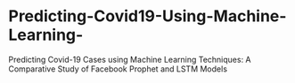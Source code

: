 # Predicting-Covid19-Using-Machine-Learning-
Predicting Covid-19 Cases using Machine Learning Techniques: A Comparative Study of Facebook Prophet and LSTM Models
